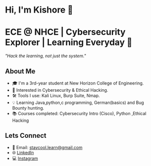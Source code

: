 # Hi, I'm Kishore 👋

# ECE @ NHCE | Cybersecurity Explorer | Learning Everyday 🚀

_"Hack the learning, not just the system."_

## About Me
- 🎓 I'm a 3rd-year student at New Horizon College of Engineering.  
- 🔐 Interested in Cybersecurity & Ethical Hacking.  
- 🛠 Tools I use: Kali Linux, Burp Suite, Nmap.  
- 💡 Learning Java,python,c programming, German(basics) and Bug Bounty hunting.
- 📚 Courses completed: Cybersecurity Intro (Cisco), Python ,Ethical Hacking   

## Lets Connect
- 📧 Email: staycool.learn@gmail.com  
- 🌐 [LinkedIn](https://www.linkedin.com/in/kishore-h-3ba974294)  
- 💻 [Instagram](https://www.instagram.com/staycool.learn?igsh=MWh6MnFucWNlbzBpZg==)

